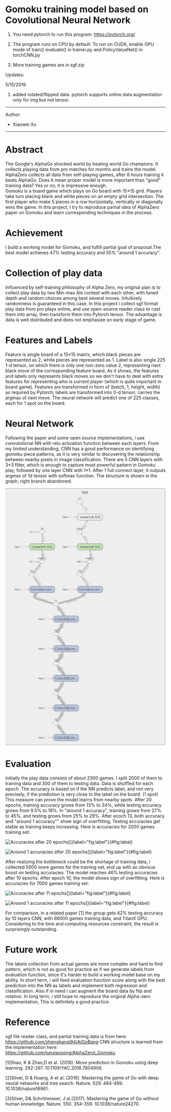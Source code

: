 # Gomoku training model based on Covolutional Neural Network

1. You need pytorch to run this program: https://pytorch.org/

2. The program runs on CPU by default. To run on CUDA, enable GPU mode of train() evaluate() in trainer.py and PolicyValueNet() in torchCNN.py

3. More training games are in sgf.zip 

Updates:

5/15/2019
1.  added rotated/flipped data. pytorch supports online data augmentation only for img but not tensor.

---
Author:
- Xiaowei Xu
---

Abstract
========

The Google's AlphaGo shocked world by beating world Go champions. It
collects playing data from pro matches for months and trains the model.
AlphaZero collects all data from self-playing games, after 8 hours
training it beats AlphaGo. Does it mean proper model is more important
than \"good\" training data? Yes or no, it is impressive enough.\
Gomoku is a board game which plays on Go board with 15\*15 grid. Players
take turn placing black and white pieces on an empty grid intersection.
The first player who make 5 pieces in a row horizontally, vertically or
diagonally wins the game. In this project, I try to reproduce partial
idea of AlphaZero paper on Gomoku and learn corresponding techniques in
the process.

Achievement
===========

I build a working model for Gomoku, and fulfill partial goal of
proposal.The best model achieves 47% testing accuracy and 55% \"around 1
accuracy\". 

Collection of play data
=======================

Influenced by self-training philosophy of Alpha Zero, my original plan
is to collect play data by two Min-max AIs contest with each other, with
tuned depth and random choices among best several moves. Intuitively
randomness is guaranteed in this case.
In this project i collect sgf format play data from pro plays online, and
use open-source reader class to cast them into array, then transform
them into Pytorch tensor. The advantage is data is well distributed and
does not emphasize on early stage of game.

Features and Labels
===================

Feature is single board of a 15\*15 matrix, which black pieces are
represented as 2, white pieces are represented as 1. Label is also
single 225 1-d tensor, on which there is only one non-zero value 2,
representing next black move of the corresponding feature board. As it
shows, the features and labels only represents black moves so we don't
have to deal with extra features for representing who is current player
(which is quite important in board game). Features are transformed in
form of (batch, 1, height, width) as required by Pytorch; labels are
transformed into 0-d tensor, carries the argmax of next move. The neural
network will predict one of 225 classes, each for 1 spot on the board.

Neural Network
==============

Following the paper and some open source implementations, i use
convolutional NN with relu activation function between each layers. From
my limited understanding, CNN has a good performance on identifying
gomoku piece patterns, as it is very similar to discovering the
relationship between nearby pixels in image classification. There are 5
CNN layers with 3\*3 filter, which is enough to capture most powerful
pattern in Gomoku play, followed by one layer CNN with 1\*1. After 1
full connect layer, it outputs argmax of 1d tensor with softmax
function. The structure is shown in the graph, right branch abandoned.

![image](cnn.png)

Evaluation
==========

Initially the play data consists of about 2300 games. I split 2000 of
them to training data and 300 of them to testing data. Data is shuffled
for each epoch. The accuracy is based on if the NN predicts label, and
not very precisely, if the prediction is very close to the label on the
board. (1 spot) This measure can prove the model learns from nearby
spots. After 20 epochs, training accuracy grows from 13% to 34%, while
testing accuracy grows from 9.5% to 18%. In \"around 1 accuracy\",
training grows from 27% to 45%, and testing grows from 25% to 29%. After
ecoch 13, both accuracy and \"around 1 accuracy"" show sign of
overfitting, Testing accuracies get stable as training keeps increasing.
Here is accuracies for 2000 games training set:

![Accuracies after 20
epochs[]{label="fig:label"}](myplot1.png){#fig:label}

![Around 1 accuracies after 20
epochs[]{label="fig:label"}](myplot2.png){#fig:label}

After realizing the bottleneck could be the shortage of training data, i
collected 5000 more games for the training set, end up with an obvious
boost on testing accuracies. The model reaches 46% testing accuracies
after 10 epochs. After epoch 10, the model shows sign of overfitting.
Here is accuracies for 7000 games training set:

![Accuracies after 11
epochs[]{label="fig:label"}](more1.png){#fig:label}

![Around 1 accuracies after 11
epochs[]{label="fig:label"}](more2.png){#fig:label}

For comparison, in a related paper \[1\] the group gets 42% testing
accuracy by 10 layers CNN, with 66000 games training data, and TitanX
GPU. Considering to the time and computing resources constraint, the
result is surprisingly outstanding.

Future work
===========

The labels collection from actual games are more complex and hard to
find pattern, which is not as good for practice as if we generate labels
from evaluation function, since it's harder to build a working model
base on my ability. In short term, i will feed evaluation function score
along with the best prediction into the NN as labels and implement both
regression and classification. Also if in need i can augment the board
data by flip and rotation. In long term, i still hope to reproduce the
original Alpha-zero implementation, This is definitely a good practice.

Reference
=========

sgf file reader class, and partial training data is from here:
https://github.com/zhengtianqi94/AIGoBang CNN structure is learned from
the implementation here:
https://github.com/junxiaosong/AlphaZero\_Gomoku

\[1\]Shao, K & Zhao,D et al. (2016). Move prediction in Gomoku using
deep learning. 292-297. 10.1109/YAC.2016.7804906.  

\[2\]Silver, D & Huang, A et al. (2016). Mastering the game of Go with
deep neural networks and tree search. Nature. 529. 484-489.
10.1038/nature16961.

\[3\]Silver, D& Schrittwieser, J al.(2017). Mastering the game of Go
without human knowledge. Nature. 550. 354-359. 10.1038/nature24270.
